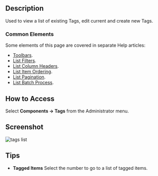 <!-- Filename: Help4.x:Tags / Display title: Tags -->

## Description

Used to view a list of existing Tags, edit current and create new Tags.

### Common Elements

Some elements of this page are covered in separate Help articles:

* [Toolbars](jdocmanual?article=help/common-elements/toolbars).
* [List Filters](jdocmanual?article=help/common-elements/list-filters).
* [List Column Headers](jdocmanual?article=help/common-elements/list-column-headers).
* [List Item Ordering](jdocmanual?article=help/common-elements/list-ordering).
* [List Pagination](jdocmanual?article=help/common-elements/list-pagination).
* [List Batch Process](jdocmanual?article=help/common-elements/list-batch-process).

## How to Access

Select **Components → Tags** from the Administrator menu.

## Screenshot

![tags list](../../../en/images/tags/tags-list.png)

## Tips

- **Tagged Items** Select the number to go to a list of tagged items.
